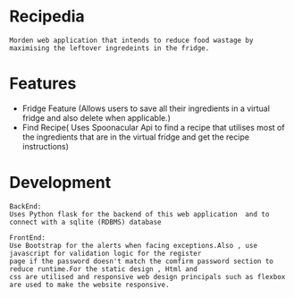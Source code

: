 # Recipedia
```
Morden web application that intends to reduce food wastage by maximising the leftover ingredeints in the fridge.
```
# Features
- Fridge Feature (Allows users to save all their ingredients in a virtual fridge and also delete when applicable.)
- Find Recipe( Uses Spoonacular Api to find a recipe that utilises most of the ingredients that are in the virtual fridge
               and get the recipe instructions)
               
               
# Development
```
BackEnd:
Uses Python flask for the backend of this web application  and to connect with a sqlite (RDBMS) database

FrontEnd:
Use Bootstrap for the alerts when facing exceptions.Also , use javascript for validation logic for the register
page if the password doesn't match the comfirm password section to reduce runtime.For the static design , Html and 
css are utilised and responsive web design principals such as flexbox are used to make the website responsive.


